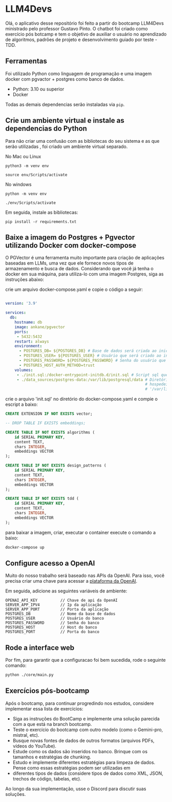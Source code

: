 # LLM4Devs
Olá, o aplicativo desse repositório foi feito a partir do bootcamp LLM4Devs ministrado pelo professor Gustavo Pinto. O
chatbot foi criado como exercício pós botcamp e tem o objetivo de auxiliar o usuário no aprendizado de algoritmos, 
padrões de projeto e desenvolvimento guiado por teste - TDD.
## Ferramentas

Foi utilizado Python como linguagem de programação e uma imagem docker com pgvactor + postgres como banco de dados. 

- Python: 3.10 ou superior
- Docker

Todas as demais dependencias serão instaladas via `pip`.

## Crie um ambiente virtual e instale as dependencias do Python

Para não criar uma confusão com as bibliotecas do seu sistema e as que serão utilizadas , foi criado
um ambiente virtual separado.

No Mac ou Linux
```
python3 -m venv env

source env/Scripts/activate
```
No windows
```
python -m venv env

./env/Scripts/activate
```

Em seguida, instale as bibliotecas: 

```
pip install -r requirements.txt
```

## Baixe a imagem do Postgres + Pgvector utilizando Docker com docker-compose

O PGVector é uma ferramenta muito importante para criação de aplicações baseadas em LLMs, uma vez que ele fornece novos 
tipos de armazenamento e busca de dados. Considerando que você já tenha o docker em sua máquina, para utiliza-lo com uma
imagem Postgres, siga as instruções abaixo:

crie um arquivo docker-compose.yaml e copie o código a seguir:

``` yaml

version: '3.9'

services:
  db:
    hostname: db
    image: ankane/pgvector
    ports:
     - 5432:5432
    restart: always
    environment:
      - POSTGRES_DB= ${POSTGRES_DB} # Base de dados será criada ao iniciar o container
      - POSTGRES_USER= ${POSTGRES_USER} # Usuário que será criado ao iniciar o container
      - POSTGRES_PASSWORD= ${POSTGRES_PASSWORD} # Senha do usuário que será criado ao iniciar o container
      - POSTGRES_HOST_AUTH_METHOD=trust
    volumes:
     - ./init.sql:/docker-entrypoint-initdb.d/init.sql # Script sql que será executado ao iniciar o container
     - ./data_sources/postgres-data:/var/lib/postgresql/data # Diretório '/data_sources/postgres-data' no comptuador 
                                                             # hospedeiro armazena os dados do postgres no container
                                                             # '/var/lib/postgresql/data'

```

crie o arquivo 'init.sql' no diretório do docker-compose.yaml e compie o escript a baixo:

```sql 
CREATE EXTENSION IF NOT EXISTS vector;

-- DROP TABLE IF EXISTS embeddings;

CREATE TABLE IF NOT EXISTS algorithms (
    id SERIAL PRIMARY KEY,
    content TEXT,
    chars INTEGER,
    embeddings VECTOR
);

CREATE TABLE IF NOT EXISTS design_patterns (
    id SERIAL PRIMARY KEY,
    content TEXT,
    chars INTEGER,
    embeddings VECTOR
);

CREATE TABLE IF NOT EXISTS tdd (
    id SERIAL PRIMARY KEY,
    content TEXT,
    chars INTEGER,
    embeddings VECTOR
);
```

para baixar a imagem, criar, executar o container execute o comando a baixo:

``` bash
docker-compose up
```

## Configure acesso a OpenAI

Muito do nosso trabalho será baseado nas APIs da OpenAI. Para isso, você precisa criar uma chave para acessar a
[plataforma da OpenAI](https://platform.openai.com/). 

Em seguida, adicione as seguintes variáveis de ambiente:
```
OPENAI_API_KEY          // Chave de api da OpenAI
SERVER_APP_IPV4         // Ip da aplicação
SERVER_APP_PORT         // Porta da aplicação
POSTGRES_DB             // Nome da base de dados
POSTGRES_USER           // Usuário do banco
POSTGRES_PASSWORD       // Senha do banco
POSTGRES_HOST           // Host do banco
POSTGRES_PORT           // Porta do banco
```

## Rode a interface web

Por fim, para garantir que a configuracao foi bem sucedida, rode o seguinte comando:

```bash 
python ./core/main.py
```


## Exercícios pós-bootcamp

Após o bootcamp, para continuar progredindo nos estudos, considere implementar essa lista de exercícios:

- Siga as instruções do BootCamp e implemente uma solução parecida com a que está na branch bootcamp.
- Teste o exercício do bootcamp com outro modelo  (como o Gemini-pro, mistral, etc). 
- Busque novas fontes de dados de outros formatos (arquivos PDFs, vídeos do YouTube).
- Estude como os dados são inseridos no banco. Brinque com os tamanhos e estratégias de chunking.
- Estudo e implemente diferentes estratégias para limpeza de dados. Pense como essas estratégias podem ser utilizadas em
- diferentes tipos de dados (considere tipos de dados como XML, JSON, trechos de código, tabelas, etc). 

Ao longo da sua implementação, usse o Discord para discutir suas soluções.